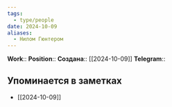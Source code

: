 ```yaml
---
tags:
  - type/people
date: 2024-10-09
aliases:
  - Нилом Гюнтером
---
```

**Work**:: 
**Position**:: 
**Создана**:: [[2024-10-09]]
**Telegram**:: 
## Упоминается в заметках
<!-- QueryToSerialize: LIST FROM [[]] -->
<!-- SerializedQuery: LIST FROM [[]] -->
- [[2024-10-09]]
<!-- SerializedQuery END -->

